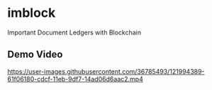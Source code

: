 # imblock
 Important Document Ledgers with Blockchain
 
 
## Demo Video
https://user-images.githubusercontent.com/36785493/121994389-61f06180-cdcf-11eb-9df7-14ad06d6aac2.mp4


